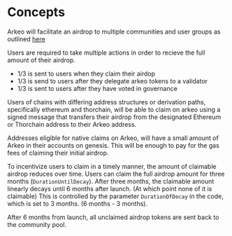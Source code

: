 <!--
order: 1
-->

# Concepts

Arkeo will facilitate an airdrop to multiple communities and user groups as outlined [here]( https://www.notion.so/shapeshift/Arkeo-Airdrop-Spec-7d4abec5aa9444399b51a5ddb99a3a54)


Users are required to take multiple actions in order to recieve the full amount of their airdrop. 

* 1/3 is sent to users when they claim their airdop
* 1/3 is send to users after they delegate arkeo tokens to a validator
* 1/3 is sent to users after they have voted in governance

Users of chains with differing address structures or derivation paths, specifically ethereum and thorchain, will be able to claim on arkeo using a signed message that transfers their airdrop from the designated Ethereum or Thorchain address to their Arkeo address. 

Addresses eligible for native claims on Arkeo, will have a small amount of Arkeo in their accounts on genesis.  This will be enough to pay for the gas fees of claiming their initial airdrop. 

To incentivize users to claim in a timely manner, the amount of claimable airdrop reduces over time. Users can claim the full airdrop amount for three months (`DurationUntilDecay`).
After three months, the claimable amount linearly decays until 6 months after launch. (At which point none of it is claimable) This is controlled by the parameter `DurationOfDecay` in the code, which is set to 3 months. (6 months - 3 months).

After 6 months from launch, all unclaimed airdrop tokens are sent back to the community pool.